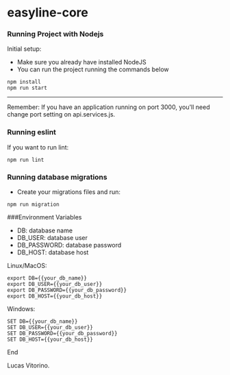 # easyline-core
### Running Project with Nodejs
Initial setup:
* Make sure you already have installed NodeJS
* You can run the project running the commands below
```$xslt
npm install
npm run start
```
-------

Remember: If you have an application running on port 3000, you'll need change port setting on api.services.js.

### Running eslint
If you want to run lint:
```$xslt
npm run lint
```

### Running database migrations 
* Create your migrations files and run: 
```
npm run migration
```

###Environment Variables
* DB: database name
* DB_USER: database user
* DB_PASSWORD: database password
* DB_HOST: database host

Linux/MacOS:
```$xslt
export DB={{your_db_name}}
export DB_USER={{your_db_user}}
export DB_PASSWORD={{your_db_password}}
export DB_HOST={{your_db_host}}
```
Windows:
```$xslt
SET DB={{your_db_name}}
SET DB_USER={{your_db_user}}
SET DB_PASSWORD={{your_db_password}}
SET DB_HOST={{your_db_host}}
```
End

Lucas Vitorino.

